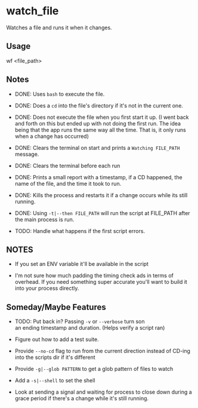 # watch_file

Watches a file and runs it when
it changes.

## Usage

wf <file_path>

## Notes

- DONE: Uses `bash` to execute the file. 

- DONE: Does a `cd` into the file's directory
if it's not in the current one.

- DONE: Does not execute the file when you first
start it up. (I went back and forth on this
but ended up with not doing the first run. 
The idea being that the app runs the same
way all the time. That is, it only 
runs when a change has occurred)

- DONE: Clears the terminal on start and
prints a `Watching FILE_PATH` 
message.

- DONE: Clears the terminal before each run

- DONE: Prints a small report with a timestamp,
if a CD happened, the name of the file,
and the time it took to run. 

- DONE: Kills the process and restarts it
if a change occurs while its still running. 

- DONE: Using `-t|--then FILE_PATH` will 
run the script at FILE_PATH after the
main process is run. 

- TODO: Handle what happens if the 
first script errors. 


## NOTES

- If you set an ENV variable it'll 
be available in the script

- I'm not sure how much padding the
timing check ads in terms of
overhead. If you need something
super accurate you'll want to build
it into your process directly. 


## Someday/Maybe Features

- TODO: Put back in? Passing `-v` or `--verbose` turn son  
an ending timestamp and duration. (Helps
verify a script ran)

- Figure out how to add a test suite.

- Provide `--no-cd` flag to run from 
the current direction instead of 
CD-ing into the scripts dir if it's
different

- Provide `-g|--glob PATTERN` to get a 
glob pattern of files to watch

- Add a `-s|--shell` to set the shell

- Look at sending a signal and waiting
for process to close down during a
grace period if there's a change
while it's still running. 

